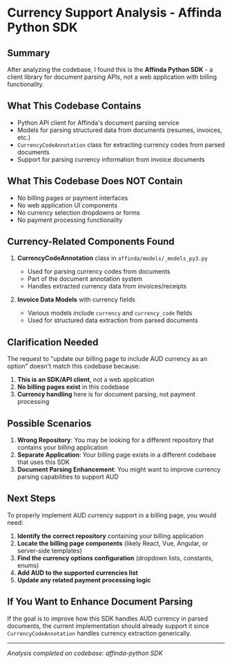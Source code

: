 # Currency Support Analysis - Affinda Python SDK

## Summary
After analyzing the codebase, I found this is the **Affinda Python SDK** - a client library for document parsing APIs, not a web application with billing functionality.

## What This Codebase Contains
- Python API client for Affinda's document parsing service
- Models for parsing structured data from documents (resumes, invoices, etc.)
- `CurrencyCodeAnnotation` class for extracting currency codes from parsed documents
- Support for parsing currency information from invoice documents

## What This Codebase Does NOT Contain
- No billing pages or payment interfaces
- No web application UI components  
- No currency selection dropdowns or forms
- No payment processing functionality

## Currency-Related Components Found
1. **CurrencyCodeAnnotation** class in `affinda/models/_models_py3.py`
   - Used for parsing currency codes from documents
   - Part of the document annotation system
   - Handles extracted currency data from invoices/receipts

2. **Invoice Data Models** with currency fields
   - Various models include `currency` and `currency_code` fields
   - Used for structured data extraction from parsed documents

## Clarification Needed
The request to "update our billing page to include AUD currency as an option" doesn't match this codebase because:

1. **This is an SDK/API client**, not a web application
2. **No billing pages exist** in this codebase
3. **Currency handling** here is for document parsing, not payment processing

## Possible Scenarios
1. **Wrong Repository**: You may be looking for a different repository that contains your billing application
2. **Separate Application**: Your billing page exists in a different codebase that uses this SDK
3. **Document Parsing Enhancement**: You might want to improve currency parsing capabilities to support AUD

## Next Steps
To properly implement AUD currency support in a billing page, you would need:

1. **Identify the correct repository** containing your billing application
2. **Locate the billing page components** (likely React, Vue, Angular, or server-side templates)
3. **Find the currency options configuration** (dropdown lists, constants, enums)
4. **Add AUD to the supported currencies list**
5. **Update any related payment processing logic**

## If You Want to Enhance Document Parsing
If the goal is to improve how this SDK handles AUD currency in parsed documents, the current implementation should already support it since `CurrencyCodeAnnotation` handles currency extraction generically.

---
*Analysis completed on codebase: affinda-python SDK*